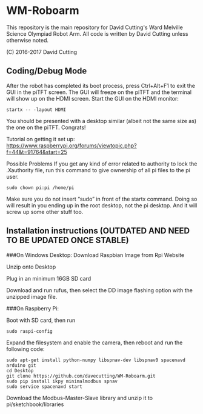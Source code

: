 # WM-Roboarm
This repository is the main repository for David Cutting's Ward Melville Science Olympiad Robot Arm. All code is written by David Cutting unless otherwise noted. 

(C) 2016-2017 David Cutting

## Coding/Debug Mode
After the robot has completed its boot process, press Ctrl+Alt+F1 to exit the GUI in the piTFT screen. The GUI will freeze on the piTFT and the terminal will show up on the HDMI screen. Start the GUI on the HDMI monitor:

```
startx -- -layout HDMI
```

You should be presented with a desktop similar (albeit not the same size as) the one on the piTFT. Congrats!


Tutorial on getting it set up: 
https://www.raspberrypi.org/forums/viewtopic.php?f=44&t=91764&start=25

Possible Problems
If you get any kind of error related to authority to lock the .Xauthority file, run this command to give ownership of all pi files to the pi user.

```	
sudo chown pi:pi /home/pi
```

Make sure you do not insert “sudo” in front of the startx command. Doing so will result in you ending up in the root desktop, not the pi desktop. And it will screw up some other stuff too.


## Installation instructions (OUTDATED AND NEED TO BE UPDATED ONCE STABLE)
###On Windows Desktop:
Download Raspbian Image from Rpi Website

Unzip onto Desktop

Plug in an minimum 16GB SD card

Download and run rufus, then select the DD image flashing option with the unzipped image file.

###On Raspberry Pi:

Boot with SD card, then run

```
sudo raspi-config
```

Expand the filesystem and enable the camera, then reboot and run the following code:

```
sudo apt-get install python-numpy libspnav-dev libspnav0 spacenavd arduino git
cd Desktop
git clone https://github.com/davecutting/WM-Roboarm.git
sudo pip install ikpy minimalmodbus spnav
sudo service spacenavd start
```

Download the Modbus-Master-Slave library and unzip it to pi/sketchbook/libraries

